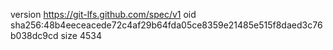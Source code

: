 version https://git-lfs.github.com/spec/v1
oid sha256:48b4eeceacede72c4af29b64fda05ce8359e21485e515f8daed3c76b038dc9cd
size 4534

